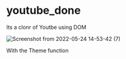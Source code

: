 # youtube_done

Its a clonr of Youtbe  using DOM 

![Screenshot from 2022-05-24 14-53-42 (7)](https://user-images.githubusercontent.com/75792585/170048575-1ef51e80-9911-4cf5-84a5-e6bd66448581.png)

With the Theme function

